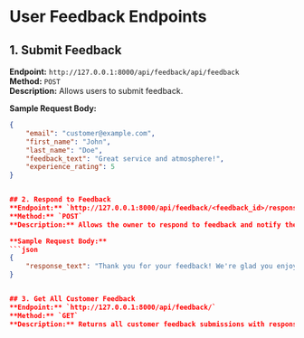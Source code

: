 # User Feedback Endpoints

## 1. Submit Feedback
**Endpoint:** `http://127.0.0.1:8000/api/feedback/api/feedback`  
**Method:** `POST`  
**Description:** Allows users to submit feedback.

**Sample Request Body:**
```json
{
    "email": "customer@example.com",
    "first_name": "John",
    "last_name": "Doe",
    "feedback_text": "Great service and atmosphere!",
    "experience_rating": 5
}


## 2. Respond to Feedback
**Endpoint:** `http://127.0.0.1:8000/api/feedback/<feedback_id>/response/`  
**Method:** `POST`  
**Description:** Allows the owner to respond to feedback and notify the user via email (This can be done via API endpoint or directly through Django admin).

**Sample Request Body:**
```json
{
    "response_text": "Thank you for your feedback! We're glad you enjoyed your experience."
}


## 3. Get All Customer Feedback
**Endpoint:** `http://127.0.0.1:8000/api/feedback/`  
**Method:** `GET`  
**Description:** Returns all customer feedback submissions with responses.

